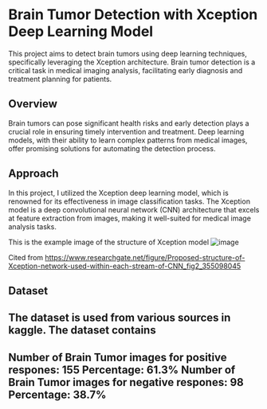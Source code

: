 # Brain Tumor Detection with Xception Deep Learning Model

This project aims to detect brain tumors using deep learning techniques, specifically leveraging the Xception architecture. Brain tumor detection is a critical task in medical imaging analysis, facilitating early diagnosis and treatment planning for patients.

## Overview

Brain tumors can pose significant health risks and early detection plays a crucial role in ensuring timely intervention and treatment. Deep learning models, with their ability to learn complex patterns from medical images, offer promising solutions for automating the detection process.

## Approach

In this project, I utilized the Xception deep learning model, which is renowned for its effectiveness in image classification tasks. The Xception model is a deep convolutional neural network (CNN) architecture that excels at feature extraction from images, making it well-suited for medical image analysis tasks. 

This is the example image of the structure of Xception model
![image](https://github.com/sgwlee96/Brain_Tumor_Detection/assets/82964002/9b274171-2440-463f-b284-6e6aecee26f5)

Cited from https://www.researchgate.net/figure/Proposed-structure-of-Xception-network-used-within-each-stream-of-CNN_fig2_355098045

## Dataset

The dataset is used from various sources in kaggle. 
The dataset contains
-------------------------------------------------------
Number of Brain Tumor images for positive respones: 155
Percentage:  61.3%
Number of Brain Tumor images for negative respones: 98
Percentage:  38.7%
-------------------------------------------------------
